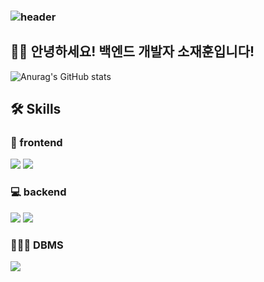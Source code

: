 ### ![header](https://capsule-render.vercel.app/api?type=slice)
## 👋👋 안녕하세요! 백엔드 개발자 소재훈입니다! 


![Anurag's GitHub stats](https://github-readme-stats.vercel.app/api?username=jay-so&show_icons=true&theme=radical)


## 🛠️ Skills

### 📄 frontend
<img src="https://img.shields.io/badge/html5-E34F26?style=for-the-badge&logo=html5&logoColor=white"> <img src="https://img.shields.io/badge/css-1572B6?style=for-the-badge&logo=css3&logoColor=white"> 

### 💻 backend
<img src="https://img.shields.io/badge/java-FF160B?style=for-the-badge&logo=java&logoColor=white">
<img src="https://img.shields.io/badge/SpringBoot-6DB33F?style=for-the-badge&logo=springboot&logoColor=white"/>


### 🧑🏻‍💻 DBMS
<img src="https://img.shields.io/badge/mysql-0094F5?style=for-the-badge&logo=mysql&logoColor=white"> 
